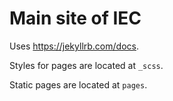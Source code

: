 # Main site of IEC

Uses https://jekyllrb.com/docs.

Styles for pages are located at `_scss`.

Static pages are located at `pages`.
